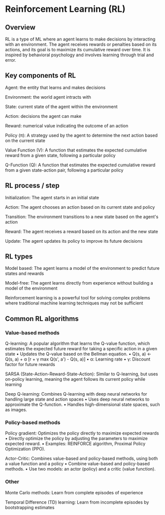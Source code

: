 # Reinforcement Learning (RL)
## Overview
RL is a type of ML where an agent learns to make decisions by interacting with an environment. The agent receives rewards or penalties based on its actions, and its goal is to maximize its cumulative reward over time. It is inspired by behavioral psychology and involves learning through trial and error.

## Key components of RL
Agent: the entity that learns and makes decisions

Environment: the world agent intracts with

State: current state of the agent within the environment

Action: decisions the agent can make

Reward: numerical value indicating the outcome of an action

Policy (π): A strategy used by the agent to determine the next action based on the current state

Value Function (V): A function that estimates the expected cumulative reward from a given state, following a particular policy

Q-Function (Q): A function that estimates the expected cumulative reward from a given state-action pair, following a particular policy

## RL process / step
Initialization: The agent starts in an initial state

Action: The agent chooses an action based on its current state and policy

Transition: The environment transitions to a new state based on the agent's action

Reward: The agent receives a reward based on its action and the new state

Update: The agent updates its policy to improve its future decisions

## RL types
Model based: The agent learns a model of the environment to predict future states and rewards

Model-free: The agent learns directly from experience without building a model of the environment

Reinforcement learning is a powerful tool for solving complex problems where traditional machine learning techniques may not be sufficient

## Common RL algorithms
### Value-based methods
Q-learning: A popular algorithm that learns the Q-value function, which estimates the expected future reward for taking a specific action in a given state
	• Updates the Q-value based on the Bellman equation.
	• Q(s, a) ← Q(s, a) + α [r + γ max Q(s', a') - Q(s, a)]
		• α: Learning rate
		• γ: Discount factor for future rewards

SARSA (State-Action-Reward-State-Action): Similar to Q-learning, but uses on-policy learning, meaning the agent follows its current policy while learning

Deep Q-learning: Combines Q-learning with deep neural networks for handling large state and action spaces
	• Uses deep neural networks to approximate the Q-function.
	• Handles high-dimensional state spaces, such as images.

### Policy-based methods
Policy gradient: Optimizes the policy directly to maximize expected rewards
	• Directly optimize the policy by adjusting the parameters to maximize expected reward.
	• Examples: REINFORCE algorithm, Proximal Policy Optimization (PPO).

Actor-Critic: Combines value-based and policy-based methods, using both a value function and a policy
	• Combine value-based and policy-based methods.
	• Use two models: an actor (policy) and a critic (value function).

### Other
Monte Carlo methods: Learn from complete episodes of experience

Temporal Difference (TD) learning: Learn from incomplete episodes by bootstrapping estimates


